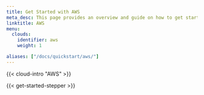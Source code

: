 ```yaml
---
title: Get Started with AWS
meta_desc: This page provides an overview and guide on how to get started with AWS.
linktitle: AWS
menu:
  clouds:
    identifier: aws
    weight: 1

aliases: ["/docs/quickstart/aws/"]
---
```


{{< cloud-intro "AWS" >}}

{{< get-started-stepper >}}
